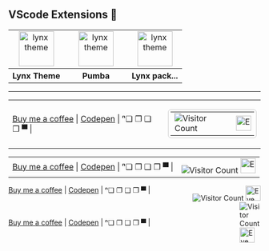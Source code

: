 <!-- Vscode extensions -->

## VScode Extensions 🔵

<table align="center" width="100%" style="table-layout: fixed">
  <tr align="center">
    <td>
      <a href="https://marketplace.visualstudio.com/items?itemName=bastndev.lynx-theme" target="_blank" rel="noreferrer">
        <img src="https://bastndev.gallerycdn.vsassets.io/extensions/bastndev/lynx-theme/0.1.0/1743798452081/Microsoft.VisualStudio.Services.Icons.Default" alt="lynx theme" width="70"/>
      </a>
    </td>
    <td width="111px">
      <a href="https://marketplace.visualstudio.com/items?itemName=bastndev.lynx-theme" target="_blank" rel="noreferrer">
        <img src="https://bastndev.gallerycdn.vsassets.io/extensions/bastndev/lynx-theme/0.1.0/1743798452081/Microsoft.VisualStudio.Services.Icons.Default" alt="lynx theme" width="70" />
      </a>
    </td>
    <td>
      <a href="https://marketplace.visualstudio.com/items?itemName=bastndev.lynx-theme" target="_blank" rel="noreferrer">
        <img src="https://bastndev.gallerycdn.vsassets.io/extensions/bastndev/lynx-theme/0.1.0/1743798452081/Microsoft.VisualStudio.Services.Icons.Default" alt="lynx theme" width="70" />
      </a>
    </td>
  </tr>
  <tr align="center">
    <th>Lynx Theme</th>
    <th>Pumba</th>
    <th>Lynx pack...</th>
  </tr>
</table>

---

<!-- Visor counter  -->

<table style="width: 100%; border: none; border-collapse: collapse;">
  <tr>
    <!-- Celda izquierda: enlaces -->
    <td style="text-align: left; vertical-align: middle;">
      <a href="https://buymeacoffee.com/bastndev" target="_blank">Buy me a coffee</a> | 
      <a href="https://codepen.io/bastndev" target="_blank">Codepen</a> |
      <a >ⁿ❏ ❐ ❑ ❒ ▀  </a> |
    </td>
    <!-- Celda derecha: contador y GIF -->
    <td style="text-align: right; vertical-align: middle;">
      <table style="display: inline-block; border: 1px solid #ccc; border-radius: 6px; padding: 4px; border-collapse: collapse; font-size: 16px;">
        <tr>
          <td>
            <img src="https://profile-counter.glitch.me/{bastndev}/count.svg" alt="Visitor Count" />
          </td>
          <td style="padding-right: 6px;">
            <img src="https://images.emojiterra.com/google/noto-emoji/animated-emoji/1f441.gif" alt="Eye GIF" width="30" />
          </td>
        </tr>
      </table>
    </td>
  </tr>
</table>

<table style="width: 100%; border: none; border-collapse: collapse;">
  <tr>
    <!-- Left cell: Links -->
    <td style="text-align: left; vertical-align: middle;">
      <a href="https://buymeacoffee.com/bastndev" target="_blank">Buy me a coffee</a> | 
      <a href="https://codepen.io/bastndev" target="_blank">Codepen</a> |
      <a>ⁿ❏ ❐ ❑ ❒ ▀</a> |
    </td>
    <!-- Right cell: Visitor count and GIF -->
    <td style="text-align: right; vertical-align: middle;">
      <img src="https://profile-counter.glitch.me/{bastndev}/count.svg" alt="Visitor Count" />
      <img src="https://images.emojiterra.com/google/noto-emoji/animated-emoji/1f441.gif" alt="Eye GIF" width="30" />
    </td>
  </tr>
</table>

<div style="display: flex; justify-content: space-between; width: 100%;">
  <!-- Left container: Links -->
  <div>
    <a href="https://buymeacoffee.com/bastndev" target="_blank">Buy me a coffee</a> | 
    <a href="https://codepen.io/bastndev" target="_blank">Codepen</a> |
    <a>ⁿ❏ ❐ ❑ ❒ ▀</a> |
  </div>
  <!-- Right container: Visitor count and GIF -->
  <div>
    <img src="https://profile-counter.glitch.me/{bastndev}/count.svg" alt="Visitor Count" />
    <img src="https://images.emojiterra.com/google/noto-emoji/animated-emoji/1f441.gif" alt="Eye GIF" width="30" />
  </div>
</div>

<div style="display: flex; justify-content: space-between; align-items: center; width: 100%;">
  <!-- Left side: Links -->
  <div style="flex: 1;">
    <a href="https://buymeacoffee.com/bastndev" target="_blank">Buy me a coffee</a> | 
    <a href="https://codepen.io/bastndev" target="_blank">Codepen</a> |
    <a>ⁿ❏ ❐ ❑ ❒ ▀</a> |
  </div>
  <!-- Right side: Visitor count and GIF -->
  <div style="flex: 0;">
    <img src="https://profile-counter.glitch.me/{bastndev}/count.svg" alt="Visitor Count" />
    <img src="https://images.emojiterra.com/google/noto-emoji/animated-emoji/1f441.gif" alt="Eye GIF" width="30" />
  </div>
</div>
